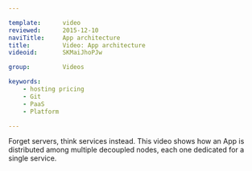 ```yaml
---

template:      video
reviewed:      2015-12-10
naviTitle:     App architecture
title:         Video: App architecture
videoid:       SKMaiJhoPJw

group:         Videos

keywords:
    - hosting pricing
    - Git
    - PaaS
    - Platform

---
```


Forget servers, think services instead. This video shows how an App is distributed among multiple decoupled nodes, each one dedicated for a single service.